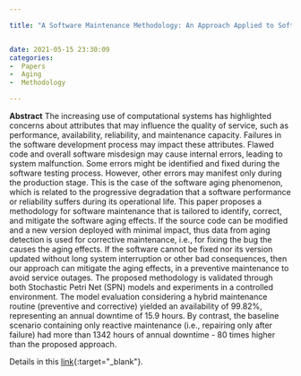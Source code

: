 ```yaml
---

title: "A Software Maintenance Methodology: An Approach Applied to Software Aging"


date: 2021-05-15 23:30:09
categories:
-  Papers
-  Aging
-  Methodology

---
```


**Abstract**
The increasing use of computational systems has highlighted concerns about attributes that may influence the quality of service, such as performance, availability, reliability, and maintenance capacity. Failures in the software development process may impact these attributes. Flawed code and overall software misdesign may cause internal errors, leading to system malfunction. Some errors might be identified and fixed during the software testing process. However, other errors may manifest only during the production stage. This is the case of the software aging phenomenon, which is related to the progressive degradation that a software performance or reliability suffers during its operational life. This paper proposes a methodology for software maintenance that is tailored to identify, correct, and mitigate the software aging effects. If the source code can be modified and a new version deployed with minimal impact, thus data from aging detection is used for corrective maintenance, i.e., for fixing the bug the causes the aging effects. If the software cannot be fixed nor its version updated without long system interruption or other bad consequences, then our approach can mitigate the aging effects, in a preventive maintenance to avoid service outages. The proposed methodology is validated through both Stochastic Petri Net (SPN) models and experiments in a controlled environment. The model evaluation considering a hybrid maintenance routine (preventive and corrective) yielded an availability of 99.82%, representing an annual downtime of 15.9 hours. By contrast, the baseline scenario containing only reactive maintenance (i.e., repairing only after failure) had more than 1342 hours of annual downtime - 80 times higher than the proposed approach.






Details in this [link](https://2021.ieeesyscon.org/
){:target="_blank"}.
